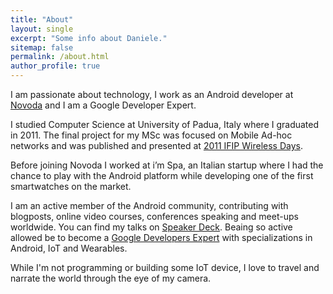 ```yaml
---
title: "About"
layout: single
excerpt: "Some info about Daniele."
sitemap: false
permalink: /about.html
author_profile: true
---
```


I am passionate about technology, I work as an Android developer at [Novoda](https://www.novoda.com) and I am a Google Developer Expert.

I studied Computer Science at University of Padua, Italy where I graduated in 2011. The final project for my MSc was focused on Mobile Ad-hoc networks and was published and presented at [2011 IFIP Wireless Days](http://ieeexplore.ieee.org/document/6098142).

Before joining Novoda I worked at i’m Spa, an Italian startup where I had the chance to play with the Android platform while developing one of the first smartwatches on the market.

I am an active member of the Android community, contributing with blogposts, online video courses, conferences speaking and meet-ups worldwide. You can find my talks on [Speaker Deck](https://speakerdeck.com/danybony/). 
Beaing so active allowed be to become a [Google Developers Expert](https://developers.google.com/experts/people/daniele-bonaldo) with specializations in Android, IoT and Wearables.

While I'm not programming or building some IoT device, I love to travel and narrate the world through the eye of my camera.